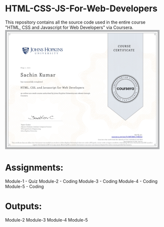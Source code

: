 # HTML-CSS-JS-For-Web-Developers
This repository contains all the source code used in the entire course "HTML, CSS and Javascript for Web Developers" via Coursera.
![alt text](https://github.com/Sachin10-05/HTML-CSS-JS-For-Web-Developers/blob/main/completion%20certificate.jpg)

# Assignments:
Module-1 - Quiz
Module-2 - Coding
Module-3 - Coding
Module-4 - Coding
Module-5 - Coding

# Outputs:
Module-2
Module-3
Module-4
Module-5
